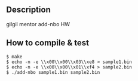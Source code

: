 ## Description
gilgil mentor add-nbo HW

## How to compile & test
```
$ make
$ echo -n -e \\x00\\x00\\x03\\xe8 > sample1.bin
$ echo -n -e \\x00\\x00\\x01\\xf4 > sample2.bin
$ ./add-nbo sample1.bin sample2.bin
```